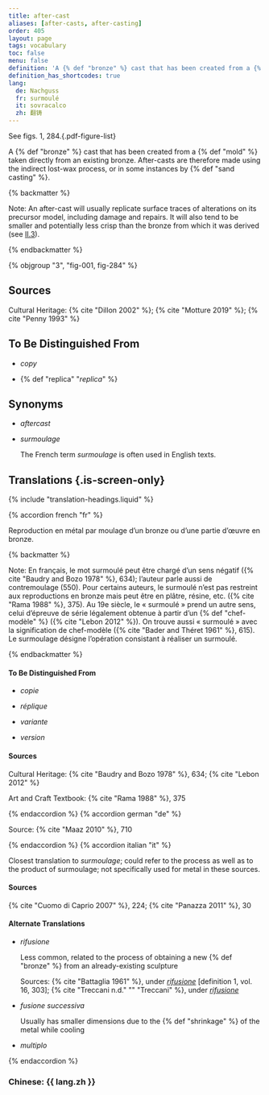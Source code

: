 ```yaml
---
title: after-cast
aliases: [after-casts, after-casting]
order: 405
layout: page
tags: vocabulary
toc: false
menu: false
definition: 'A {% def "bronze" %} cast that has been created from a {% def "mold" %} taken directly from an existing bronze. After-casts are therefore made using the indirect lost-wax process, or in some instances by {% def "sand casting" %}.'
definition_has_shortcodes: true
lang:
  de: Nachguss
  fr: surmoulé
  it: sovracalco
  zh: 翻铸
---
```


See figs. 1, 284.{.pdf-figure-list}

A {% def "bronze" %} cast that has been created from a {% def "mold" %} taken directly from an existing bronze. After-casts are therefore made using the indirect lost-wax process, or in some instances by {% def "sand casting" %}.

{% backmatter %}

Note: An after-cast will usually replicate surface traces of alterations on its precursor model, including damage and repairs. It will also tend to be smaller and potentially less crisp than the bronze from which it was derived (see [II.3](/vol-2/3/)).

{% endbackmatter %}

{% objgroup "3", "fig-001, fig-284" %}

## Sources

Cultural Heritage: {% cite "Dillon 2002" %}; {% cite "Motture 2019" %}; {% cite "Penny 1993" %}

## To Be Distinguished From

- *copy*

- {% def "replica" "*replica*" %}

## Synonyms

- *aftercast*

- *surmoulage*

    The French term *surmoulage* is often used in English texts.

## Translations {.is-screen-only}

<div class="accordion">
{% include "translation-headings.liquid" %}

{% accordion french "fr" %}

Reproduction en métal par moulage d’un bronze ou d’une partie d’œuvre en bronze.

{% backmatter %}

Note: En français, le mot surmoulé peut être chargé d’un sens négatif ({% cite "Baudry and Bozo 1978" %}, 634); l’auteur parle aussi de contremoulage (550). Pour certains auteurs, le surmoulé n’est pas restreint aux reproductions en bronze mais peut être en plâtre, résine, etc. ({% cite "Rama 1988" %}, 375). Au 19e siècle, le « surmoulé » prend un autre sens, celui d’épreuve de série légalement obtenue à partir d’un {% def "chef-modèle" %} ({% cite "Lebon 2012" %}). On trouve aussi « surmoulé » avec la signification de chef-modèle ({% cite "Bader and Théret 1961" %}, 615). Le surmoulage désigne l’opération consistant à réaliser un surmoulé.

{% endbackmatter %}

#### To Be Distinguished From

- *copie*

- *réplique*

- *variante*

- *version*

#### Sources

Cultural Heritage: {% cite "Baudry and Bozo 1978" %}, 634; {% cite "Lebon 2012" %}

Art and Craft Textbook: {% cite "Rama 1988" %}, 375

{% endaccordion %}
{% accordion german "de" %}

Source: {% cite "Maaz 2010" %}, 710

{% endaccordion %}
{% accordion italian "it" %}

Closest translation to *surmoulage*; could refer to the process as well as to the product of surmoulage; not specifically used for metal in these sources.

#### Sources

{% cite "Cuomo di Caprio 2007" %}, 224; {% cite "Panazza 2011" %}, 30

#### Alternate Translations

- *rifusione*

    Less common, related to the process of obtaining a new {% def "bronze" %} from an already-existing sculpture

    Sources: {% cite "Battaglia 1961" %}, under [*rifusione*](http://www.gdli.it/pdf_viewer/Scripts/pdf.js/web/viewer.asp?file=/PDF/GDLI16/GDLI_16_ocr_310.pdf&parola=rifusione) [definition 1, vol. 16, 303]; {% cite "Treccani n.d." "" "Treccani" %}, under [*rifusione*](http://www.treccani.it/vocabolario/rifusione/)

- *fusione successiva*

    Usually has smaller dimensions due to the {% def "shrinkage" %} of the metal while cooling

- *multiplo*
 
{% endaccordion %}

### **Chinese**: <span lang="zh">{{ lang.zh }}</span>

</div>
